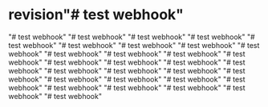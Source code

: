 # revision"# test webhook" 
"# test webhook" 
"# test webhook" 
"# test webhook" 
"# test webhook" 
"# test webhook" 
"# test webhook" 
"# test webhook" 
"# test webhook" 
"# test webhook" 
"# test webhook" 
"# test webhook" 
"# test webhook" 
"# test webhook" 
"# test webhook" 
"# test webhook" 
"# test webhook" 
"# test webhook" 
"# test webhook" 
"# test webhook" 
"# test webhook" 
"# test webhook" 
"# test webhook" 
"# test webhook" 
"# test webhook" 
"# test webhook" 
"# test webhook" 
"# test webhook" 
"# test webhook" 
"# test webhook" 
"# test webhook" 
